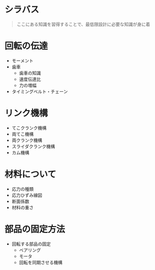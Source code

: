 # シラバス
> ここにある知識を習得することで、最低限設計に必要な知識が身に着
# 回転の伝達
- モーメント
- 歯車
	- 歯車の知識
	- 速度伝達比
	- 力の増幅
- タイミングベルト・チェーン
# リンク機構
- てこクランク機構
- 両てこ機構
- 両クランク機構
- スライダクランク機構
- カム機構
# 材料について
- 応力の種類
- 応力ひずみ線図
- 断面係数
- 材料の重さ
# 部品の固定方法
- 回転する部品の固定
	- ベアリング
	- モータ
	- 回転を同期させる機構